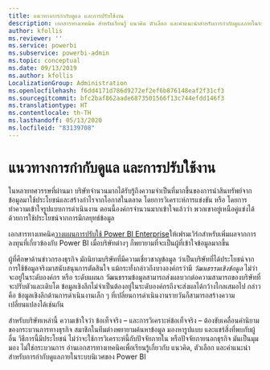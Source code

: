 ```yaml
---
title: แนวทางการกำกับดูแล และการปรับใช้งาน
description: เอกสารทางเทคนิค สำหรับเรียนรู้ แนวคิด ตัวเลือก และคำแนะนำสำหรับการกำกับดูแลภายในระบบนิเวศของ Power BI
author: kfollis
ms.reviewer: ''
ms.service: powerbi
ms.subservice: powerbi-admin
ms.topic: conceptual
ms.date: 09/13/2019
ms.author: kfollis
LocalizationGroup: Administration
ms.openlocfilehash: f6dd4171d786d9272ef2ef6b876148eaf2f31cf3
ms.sourcegitcommit: bfc2baf862aade6873501566f13c744efdd146f3
ms.translationtype: HT
ms.contentlocale: th-TH
ms.lasthandoff: 05/13/2020
ms.locfileid: "83139708"
---
```

# <a name="governance-and-deployment-approaches"></a>แนวทางการกำกับดูแล และการปรับใช้งาน

ในหลายทศวรรษที่ผ่านมา บริษัทจำนวนมากได้รับรู้ถึงความจำเป็นที่มากขึ้นของการนำสินทรัพย์จากข้อมูลมาใช้ประโยชน์และสร้างกำไรจากโอกาสในตลาด โดยการวิเคราะห์การแข่งขัน หรือ โดยการทำความเข้าใจรูปแบบการดำเนินงาน ตอนนี้องค์กรจำนวนมากเข้าใจแล้วว่า พวกเขาอยู่เหนือคู่แข่งได้ด้วยการใช้ประโยชน์จากการมีกลยุทธ์ข้อมูล  

เอกสารทางเทคนิค[วางแผนการปรับใช้ Power BI Enterprise](https://go.microsoft.com/fwlink/?linkid=2057861)ให้เฟรมเวิร์กสำหรับเพิ่มผลจากการลงทุนที่เกี่ยวข้องกับ Power BI เมื่อบริษัทต่างๆ ก็พยายามที่จะเป็นผู้ที่เข้าใจข้อมูลมากขึ้น

ผู้ที่ศึกษาด้านข่าวกรองธุรกิจ มักนิยามบริษัทที่มีความเชี่ยวชาญข้อมูล ว่าเป็นบริษัทที่ได้ประโยชน์จากการใช้ข้อมูลจริงมาสนับสนุนการตัดสินใจ  แม้กระทั่งกล่าวถึงบางองค์กรว่ามี *วัฒนธรรมเชิงข้อมูล* ไม่ว่าจะอยู่ในระดับองค์กร หรือ ระดับแผนก วัฒนธรรมข้อมูลสามารถส่งผลบวกต่อความสามารถของบริษัทที่จะปรับตัวและเติบโต  ข้อมูลเชิงลึกไม่จำเป็นต้องอยู่ในระดับองค์กรถึงจะส่งผลได้กว้างไกลเสมอไป กล่าวคือ ข้อมูลเชิงลึกด้านการดำเนินงานเล็ก ๆ ที่เปลี่ยนการดำเนินงานรายวันก็สามารถสร้างความเปลี่ยนแปลงได้เช่นกัน

สำหรับบริษัทเหล่านี้ ความเข้าใจว่า ข้อเท็จจริง – และการวิเคราะห์ข้อเท็จจริง – ต้องขับเคลื่อนคำนิยามของกระบวนการทางธุรกิจ สมาชิกในทีมต่างพยายามค้นหาข้อมูล มองหารูปแบบ และแชร์สิ่งที่พบกับผู้อื่น วิธีการนี้มีประโยชน์ ไม่ว่าจะใช้การวิเคราะห์นี้กับปัจจัยภายใน หรือปัจจัยภายนอกธุรกิจ มันเป็นมุมมอง ไม่ใช่กระบวนการ อ่านเอกสารทางเทคนิคเพื่อเรียนรู้เกี่ยวกับ แนวคิด, ตัวเลือก และคำแนะนำสำหรับการกำกับดูแลภายในระบบนิเวศของ Power BI